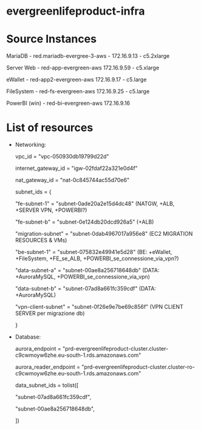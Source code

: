 # evergreenlifeproduct-infra

# Source Instances
MariaDB - red.mariadb-evergree-3-aws - 172.16.9.13 - c5.2xlarge

Server Web - red-app-evergreen-aws 172.16.9.59 - c5.xlarge

eWallet - red-app2-evergreen-aws 172.16.9.17 - c5.large

FileSystem - red-fs-evergreen-aws 172.16.9.25 - c5.large

PowerBI (win) - red-bi-evergreen-aws 172.16.9.16


# List of resources

- Networking:

  vpc_id = "vpc-050930db19799d22d"
  
  internet_gateway_id = "igw-02fdaf22a321e0d4f"

  nat_gateway_id = "nat-0c845744ac55d70e6"

  subnet_ids = {

    "fe-subnet-1" = "subnet-0ade20a2e15d4dc48" (NATGW, +ALB, +SERVER VPN, +POWERBI?)

    "fe-subnet-b" = "subnet-0e124db20dcd926a5" (+ALB)
  
    "migration-subnet" = "subnet-0dab4967017a956e8" (EC2 MIGRATION RESOURCES & VMs)
  
    "be-subnet-1" = "subnet-075832e49941e5d28" (BE: +eWallet, +FileSystem, +FE_se_ALB, +POWERBI_se_connessione_via_vpn?)
  
    "data-subnet-a" = "subnet-00ae8a256718648db" (DATA: +AuroraMySQL, +POWERBI_se_connessione_via_vpn)

    "data-subnet-b" = "subnet-07ad8a661fc359cdf" (DATA: +AuroraMySQL)
  
    "vpn-client-subnet" = "subnet-0f26e9e7be69c856f" (VPN CLIENT SERVER per migrazione db)
  
  }

- Database:

  aurora_endpoint = "prd-evergreenlifeproduct-cluster.cluster-c9cwmoyw6zhe.eu-south-1.rds.amazonaws.com"
  
  aurora_reader_endpoint = "prd-evergreenlifeproduct-cluster.cluster-ro-c9cwmoyw6zhe.eu-south-1.rds.amazonaws.com"
  
  data_subnet_ids = tolist([
    
    "subnet-07ad8a661fc359cdf",
    
    "subnet-00ae8a256718648db",

  ])
